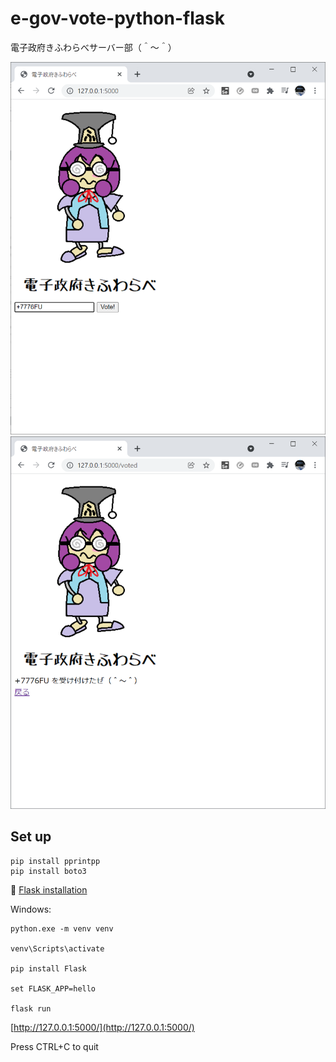 # e-gov-vote-python-flask

電子政府きふわらべサーバー部（＾～＾）

![20211118blog38.png](./docs/img/20211118blog38.png)  
![20211118blog39.png](./docs/img/20211118blog39.png)  

## Set up

```shell
pip install pprintpp
pip install boto3
```

📖 [Flask installation](https://flask.palletsprojects.com/en/2.0.x/installation/)  

Windows:  

```shell
python.exe -m venv venv

venv\Scripts\activate

pip install Flask

set FLASK_APP=hello

flask run
```

[http://127.0.0.1:5000/](http://127.0.0.1:5000/)  

Press CTRL+C to quit  
